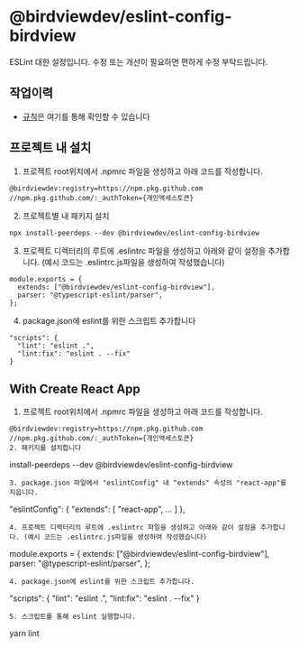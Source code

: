 # @birdviewdev/eslint-config-birdview
ESLint 대한 설정입니다.
수정 또는 개선이 필요하면 편하게 수정 부탁드립니다.

## 작업이력
- [규칙](https://github.com/birdviewdev/eslint-config-birdview/blob/main/index.js)은 여기를 통해 확인할 수 있습니다

## 프로젝트 내 설치
1. 프로젝트 root위치에서 .npmrc 파일을 생성하고 아래 코드를 작성합니다.
```
@birdviewdev:registry=https://npm.pkg.github.com
//npm.pkg.github.com/:_authToken={개인액세스토큰}
```
2. 프로젝트별 내 패키지 설치

```
npx install-peerdeps --dev @birdviewdev/eslint-config-birdview
```
3. 프로젝트 디렉터리의 루트에 .eslintrc 파일을 생성하고 아래와 같이 설정을 추가합니다. (예시 코드는 .eslintrc.js파일을 생성하여 작성했습니다)
```
module.exports = {
  extends: ["@birdviewdev/eslint-config-birdview"],
  parser: "@typescript-eslint/parser",
};
```
4. package.json에 eslint를 위한 스크립트 추가합니다
```
"scripts": {
  "lint": "eslint .",
  "lint:fix": "eslint . --fix"
}
```

## With Create React App
1. 프로젝트 root위치에서 .npmrc 파일을 생성하고 아래 코드를 작성합니다.
```
@birdviewdev:registry=https://npm.pkg.github.com
//npm.pkg.github.com/:_authToken={개인액세스토큰}
2. 패키지를 설치합니다
```
install-peerdeps --dev @birdviewdev/eslint-config-birdview
```
3. package.json 파일에서 "eslintConfig" 내 "extends" 속성의 "react-app"를 지웁니다.
```
"eslintConfig": {
    "extends": [
      "react-app",
      ...
    ]
  },
```
4. 프로젝트 디렉터리의 루트에 .eslintrc 파일을 생성하고 아래와 같이 설정을 추가합니다. (예시 코드는 .eslintrc.js파일을 생성하여 작성했습니다)
```
module.exports = {
  extends: ["@birdviewdev/eslint-config-birdview"],
  parser: "@typescript-eslint/parser",
};
```
4. package.json에 eslint를 위한 스크립트 추가합니다.
```
"scripts": {
  "lint": "eslint .",
  "lint:fix": "eslint . --fix"
}
```
5. 스크립트를 통해 eslint 실행합니다.
```
yarn lint
```

